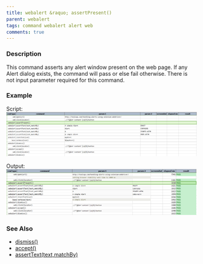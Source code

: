 ```yaml
---
title: webalert &raquo; assertPresent()
parent: webalert
tags: command webalert alert web
comments: true
---
```



### Description
This command asserts any alert window present on the web page.  If any Alert dialog exists, the command will pass or 
else fail otherwise.  There is not input parameter required for this command.


### Example
Script:<br/>
![](image/assertPresent_01.png)

Output:<br/>
![](image/assertPresent_02.png)


### See Also
- [dismiss()](dismiss())
- [accept()](accept())
- [assertText(text,matchBy)](assertText(text,matchBy))

